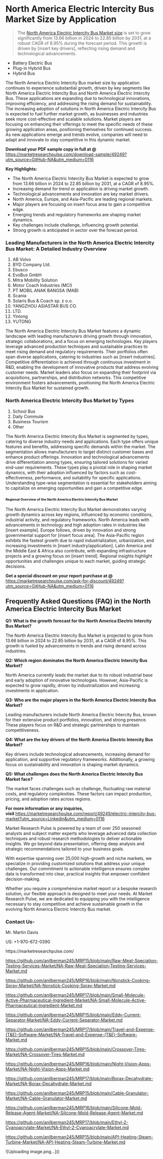 <h1>North America Electric Intercity Bus Market&nbsp;Size by Application</h1><blockquote><p>The <a href="https://marketresearchpulse.com/download-sample/49249?utm_source=GitHub-NA&amp;utm_medium=0116">North America Electric Intercity Bus Market size</a> is set to grow significantly from 13.66 billion in 2024 to 22.85 billion by 2031, at a robust CAGR of 8.95% during the forecast period. This growth is driven by [insert key drivers], reflecting rising demand and technological advancements.</p></blockquote><ul><li>Battery Electric Bus<li> Plug-in Hybrid Bus<li> Hybrid Bus</li></ul><p>The North America Electric Intercity Bus market size by application continues to experience substantial growth, driven by key segments like North America Electric Intercity Bus and North America Electric Intercity Bus. These applications are expanding due to technological innovations, improving efficiency, and addressing the rising demand for sustainability. The increasing adoption of solutions in North America Electric Intercity Bus is expected to fuel further market growth, as businesses and industries seek more cost-effective and scalable solutions. Market players are focusing on enhancing their offerings to meet the specific needs of these growing application areas, positioning themselves for continued success. As new applications emerge and trends evolve, companies will need to adapt and innovate to stay competitive in this dynamic market.</p><p><strong>Download your PDF sample copy in full at @ </strong><a href="https://marketresearchpulse.com/download-sample/49249?utm_source=GitHub-NA&amp;utm_medium=0116">https://marketresearchpulse.com/download-sample/49249?utm_source=GitHub-NA&amp;utm_medium=0116</a></p><p><strong>Key Highlights: </strong></p><ul><li>The North America Electric Intercity Bus Market is expected to grow from 13.66 billion in 2024 to 22.85 billion by 2031, at a CAGR of 8.95%.</li><li>Increasing demand for trend or application is driving market growth.</li><li>Technological advancements and innovation are key market drivers.</li><li>North America, Europe, and Asia-Pacific are leading regional markets.</li><li>Major players are focusing on insert focus area to gain a competitive edge.</li><li>Emerging trends and regulatory frameworks are shaping market dynamics.</li><li>Key challenges include challenge, influencing growth potential.</li><li>Strong growth is anticipated in sector over the forecast period.</li></ul><h3>Leading Manufacturers in the North America Electric Intercity Bus Market: A Detailed Industry Overview</h3><ol><li>AB Volvo</li><li>BYD Company Ltd.</li><li>Ebusco</li><li>EvoBus GmbH</li><li>Mitra Mobility Solution</li><li>Motor Coach Industries (MCI)</li><li>PT MOBIL ANAK BANGSA (MAB)</li><li>Scania</li><li>Solaris Bus & Coach sp. z o.o.</li><li>YANGZHOU ASIASTAR BUS CO.</li><li>LTD.</li><li>Yinlong</li><li>YUTONG</li></ol><div class="flex max-w-full flex-col flex-grow"><div class="min-h-8 text-message flex w-full flex-col items-end gap-2 whitespace-normal break-words [.text-message+&amp;]:mt-5" dir="auto" data-message-author-role="assistant" data-message-id="fd8432e4-4910-450d-b182-61b7bfb0a01f" data-message-model-slug="gpt-4o"><div class="flex w-full flex-col gap-1 empty:hidden first:pt-[3px]"><div class="markdown prose w-full break-words dark:prose-invert light"><p>The North America Electric Intercity Bus Market features a dynamic landscape with leading manufacturers driving growth through innovation, strategic collaborations, and a focus on emerging technologies. Key players leverage advanced production techniques and sustainable practices to meet rising demand and regulatory requirements. Their portfolios often span diverse applications, catering to industries such as [insert industries]. Competitive differentiation is achieved through continuous investment in R&amp;D, enabling the development of innovative products that address evolving customer needs. Market leaders also focus on expanding their footprint via acquisitions, partnerships, and distribution networks. This competitive environment fosters advancements, positioning the North America Electric Intercity Bus Market for sustained growth.</p></div></div></div></div><h3>North America Electric Intercity Bus Market by Types</h3><ol><li>School Bus<li> Daily Commute<li> Business Tourism<li> Other</li></ol><div class="flex max-w-full flex-col flex-grow"><div class="min-h-8 text-message flex w-full flex-col items-end gap-2 whitespace-normal break-words [.text-message+&amp;]:mt-5" dir="auto" data-message-author-role="assistant" data-message-id="084470be-0bb7-4664-bddf-5156b4f41249" data-message-model-slug="gpt-4o-mini"><div class="flex w-full flex-col gap-1 empty:hidden first:pt-[3px]"><div class="markdown prose w-full break-words dark:prose-invert light"><p>The North America Electric Intercity Bus Market is segmented by types, catering to diverse industry needs and applications. Each type offers unique features and benefits, addressing specific demands within the market. The segmentation allows manufacturers to target distinct customer bases and enhance product offerings. Innovation and technological advancements drive differentiation among types, ensuring tailored solutions for varied end-user requirements. These types play a pivotal role in shaping market dynamics, with their adoption influenced by factors such as cost-effectiveness, performance, and suitability for specific applications. Understanding type-wise segmentation is essential for stakeholders aiming to capitalize on emerging opportunities and gain a competitive edge.</p></div></div></div></div><h3><span style="font-size: 11px;">Regional Overview of the North America Electric Intercity Bus Market</span></h3><div class="flex max-w-full flex-col flex-grow"><div class="min-h-8 text-message flex w-full flex-col items-end gap-2 whitespace-normal break-words [.text-message+&amp;]:mt-5" dir="auto" data-message-author-role="assistant" data-message-id="e9038762-ce64-4e30-91c9-9bd413514231" data-message-model-slug="gpt-4o-mini"><div class="flex w-full flex-col gap-1 empty:hidden first:pt-[3px]"><div class="markdown prose w-full break-words dark:prose-invert light"><p>The North America Electric Intercity Bus Market demonstrates varying growth dynamics across key regions, influenced by economic conditions, industrial activity, and regulatory frameworks. North America leads with advancements in technology and high adoption rates in industries like [insert example]. Europe follows, driven by innovation and strong governmental support for [insert focus area]. The Asia-Pacific region exhibits the fastest growth due to rapid industrialization, urbanization, and increasing investments in [insert industry/application]. Latin America and the Middle East &amp; Africa also contribute, with expanding infrastructure projects and a growing focus on [insert trend]. Regional insights highlight opportunities and challenges unique to each market, guiding strategic decisions.</p></div></div></div></div><p><strong>Get a special discount on your report purchase at @ </strong><a href="https://marketresearchpulse.com/ask-for-discount/49249?utm_source=GitHub-NA&amp;utm_medium=0116">https://marketresearchpulse.com/ask-for-discount/49249?utm_source=GitHub-NA&amp;utm_medium=0116</a></p><h2>Frequently Asked Questions (FAQ) in the North America Electric Intercity Bus Market</h2><p><strong>Q1: What is the growth forecast for the North America Electric Intercity Bus Market?</strong></p><p>The North America Electric Intercity Bus Market is projected to grow from 13.66 billion in 2024 to 22.85 billion by 2031, at a CAGR of 8.95%. This growth is fueled by advancements in trends and rising demand across industries.</p><p><strong>Q2: Which region dominates the North America Electric Intercity Bus Market?</strong></p><p>North America currently leads the market due to its robust industrial base and early adoption of innovative technologies. However, Asia-Pacific is expected to grow rapidly, driven by industrialization and increasing investments in application.</p><p><strong>Q3: Who are the major players in the North America Electric Intercity Bus Market?</strong></p><p>Leading manufacturers include North America Electric Intercity Bus, known for their extensive product portfolios, innovation, and strong presence. These players focus on R&amp;D and strategic partnerships to maintain competitiveness.</p><p><strong>Q4: What are the key drivers of the North America Electric Intercity Bus Market?</strong></p><p>Key drivers include technological advancements, increasing demand for application, and supportive regulatory frameworks. Additionally, a growing focus on sustainability and innovation is shaping market dynamics.</p><p><strong>Q5: What challenges does the North America Electric Intercity Bus Market face?</strong></p><p>The market faces challenges such as challenge, fluctuating raw material costs, and regulatory complexities. These factors can impact production, pricing, and adoption rates across regions.</p><p><strong>For more information or any inquiries, visit&nbsp;</strong><a href="https://marketresearchpulse.com/report/49249/electric-intercity-bus-market?utm_source=Linkedin&utm_medium=0116">https://marketresearchpulse.com/report/49249/electric-intercity-bus-market?utm_source=Linkedin&utm_medium=0116</a></p><p>Market Research Pulse is powered by a team of over 250 seasoned analysts and subject matter experts who leverage advanced data collection techniques and robust research methodologies to deliver actionable insights. We go beyond data presentation, offering deep analysis and strategic recommendations tailored to your business goals.</p><p>With expertise spanning over 25,000 high-growth and niche markets, we specialize in providing customized solutions that address your unique challenges. Our commitment to actionable intelligence ensures complex data is transformed into clear, practical insights that empower confident decision-making.</p><p>Whether you require a comprehensive market report or a bespoke research solution, our flexible approach is designed to meet your needs. At Market Research Pulse, we are dedicated to equipping you with the intelligence necessary to stay competitive and achieve sustainable growth in the evolving North America Electric Intercity Bus market.</p><h3><strong>Contact Us-</strong></h3><p>Mr. Martin Davis</p><p>US: +1-970-672-0390</p><p>https://marketresearchpulse.com/</p><p><a href="https://github.com/anilberman245/MRP15/blob/main/Raw-Meat-Speciation-Testing-Services-Market/NA-Raw-Meat-Speciation-Testing-Services-Market.md">https://github.com/anilberman245/MRP15/blob/main/Raw-Meat-Speciation-Testing-Services-Market/NA-Raw-Meat-Speciation-Testing-Services-Market.md</a></p><p><a href="https://github.com/anilberman245/MRP16/blob/main/Nonstick-Cooking-Spray-Market/NA-Nonstick-Cooking-Spray-Market.md">https://github.com/anilberman245/MRP16/blob/main/Nonstick-Cooking-Spray-Market/NA-Nonstick-Cooking-Spray-Market.md</a></p><p><a href="https://github.com/anilberman245/MRP17/blob/main/Small-Molecule-Active-Pharmaceutical-Ingredient-Market/NA-Small-Molecule-Active-Pharmaceutical-Ingredient-Market.md">https://github.com/anilberman245/MRP17/blob/main/Small-Molecule-Active-Pharmaceutical-Ingredient-Market/NA-Small-Molecule-Active-Pharmaceutical-Ingredient-Market.md</a></p><p><a href="https://github.com/anilberman245/MRP15/blob/main/Eddy-Current-Separator-Market/NA-Eddy-Current-Separator-Market.md">https://github.com/anilberman245/MRP15/blob/main/Eddy-Current-Separator-Market/NA-Eddy-Current-Separator-Market.md</a></p><p><a href="https://github.com/anilberman245/MRP17/blob/main/Travel-and-Expense-(T&E)-Software-Market/NA-Travel-and-Expense-(T&E)-Software-Market.md">https://github.com/anilberman245/MRP17/blob/main/Travel-and-Expense-(T&E)-Software-Market/NA-Travel-and-Expense-(T&E)-Software-Market.md</a></p><p><a href="https://github.com/anilberman245/MRP15/blob/main/Crossover-Tires-Market/NA-Crossover-Tires-Market.md">https://github.com/anilberman245/MRP15/blob/main/Crossover-Tires-Market/NA-Crossover-Tires-Market.md</a></p><p><a href="https://github.com/anilberman245/MRP16/blob/main/Night-Vision-Apps-Market/NA-Night-Vision-Apps-Market.md">https://github.com/anilberman245/MRP16/blob/main/Night-Vision-Apps-Market/NA-Night-Vision-Apps-Market.md</a></p><p><a href="https://github.com/anilberman245/MRP17/blob/main/Borax-Decahydrate-Market/NA-Borax-Decahydrate-Market.md">https://github.com/anilberman245/MRP17/blob/main/Borax-Decahydrate-Market/NA-Borax-Decahydrate-Market.md</a></p><p><a href="https://github.com/anilberman245/MRP15/blob/main/Cable-Granulator-Market/NA-Cable-Granulator-Market.md">https://github.com/anilberman245/MRP15/blob/main/Cable-Granulator-Market/NA-Cable-Granulator-Market.md</a></p><p><a href="https://github.com/anilberman245/MRP16/blob/main/Silicone-Mold-Release-Agent-Market/NA-Silicone-Mold-Release-Agent-Market.md">https://github.com/anilberman245/MRP16/blob/main/Silicone-Mold-Release-Agent-Market/NA-Silicone-Mold-Release-Agent-Market.md</a></p><p><a href="https://github.com/anilberman245/MRP17/blob/main/Ethyl-2-Cyanoacrylate-Market/NA-Ethyl-2-Cyanoacrylate-Market.md">https://github.com/anilberman245/MRP17/blob/main/Ethyl-2-Cyanoacrylate-Market/NA-Ethyl-2-Cyanoacrylate-Market.md</a></p><p><a href="https://github.com/anilberman245/MRP15/blob/main/API-Heating-Steam-Turbine-Market/NA-API-Heating-Steam-Turbine-Market.md">https://github.com/anilberman245/MRP15/blob/main/API-Heating-Steam-Turbine-Market/NA-API-Heating-Steam-Turbine-Market.md</a></p>
![Uploading image.png…]()
